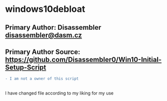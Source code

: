 # windows10debloat

## Primary Author: Disassembler <disassembler@dasm.cz>
## Primary Author Source: https://github.com/Disassembler0/Win10-Initial-Setup-Script

```diff
- I am not a owner of this script
```
##
I have changed file according to my liking for my use
